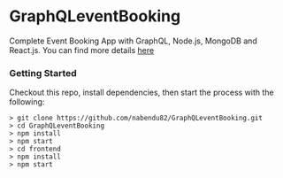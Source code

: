 # GraphQLeventBooking
Complete Event Booking App with GraphQL, Node.js, MongoDB and React.js. You can find more details [here](https://medium.com/@nabendu82/review-of-youtube-series-build-a-project-with-graphql-node-js-c24f21121eea)

### Getting Started

Checkout this repo, install dependencies, then start the process with the following:

```
> git clone https://github.com/nabendu82/GraphQLeventBooking.git
> cd GraphQLeventBooking
> npm install
> npm start
> cd frontend
> npm install
> npm start
```



